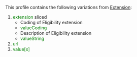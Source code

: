 This profile contains the following variations from [Extension](http://hl7.org/fhir/STU3/Extension):

1. <span style='color:green'> extension </span>  sliced
   * Coding of Eligibility extension
   * <span style='color:green'> valueCoding </span> 
   * Description of Eligibility extension
   * <span style='color:green'> valueString </span> 
1. <span style='color:green'> url </span> 
1. <span style='color:green'> value[x] </span> 